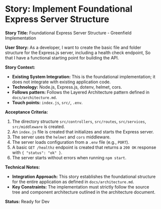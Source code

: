 # Story: Implement Foundational Express Server Structure

**Story Title:** Foundational Express Server Structure - Greenfield Implementation

**User Story:**
As a developer,
I want to create the basic file and folder structure for the Express.js server, including a health check endpoint,
So that I have a functional starting point for building the API.

**Story Context:**
*   **Existing System Integration:** This is the foundational implementation; it does not integrate with existing application code.
*   **Technology:** Node.js, Express.js, dotenv, helmet, cors.
*   **Follows pattern:** Follows the Layered Architecture pattern defined in `docs/architecture.md`.
*   **Touch points:** `index.js`, `src/`, `.env`.

**Acceptance Criteria:**
1.  The directory structure `src/controllers`, `src/routes`, `src/services`, `src/middleware` is created.
2.  An `index.js` file is created that initializes and starts the Express server.
3.  The server uses the `helmet` and `cors` middleware.
4.  The server loads configuration from a `.env` file (e.g., `PORT`).
5.  A basic `GET /healthz` endpoint is created that returns a `200 OK` response with `{ "status": "ok" }`.
6.  The server starts without errors when running `npm start`.

**Technical Notes:**
*   **Integration Approach:** This story establishes the foundational structure for the entire application as defined in `docs/architecture.md`.
*   **Key Constraints:** The implementation must strictly follow the source tree and component architecture outlined in the architecture document.

**Status:** Ready for Dev
